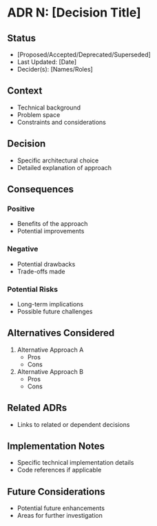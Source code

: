# ADR N: [Decision Title]

## Status
- [Proposed/Accepted/Deprecated/Superseded]
- Last Updated: [Date]
- Decider(s): [Names/Roles]

## Context
- Technical background
- Problem space
- Constraints and considerations

## Decision
- Specific architectural choice
- Detailed explanation of approach

## Consequences

### Positive
- Benefits of the approach
- Potential improvements

### Negative
- Potential drawbacks
- Trade-offs made

### Potential Risks
- Long-term implications
- Possible future challenges

## Alternatives Considered
1. Alternative Approach A
   - Pros
   - Cons
2. Alternative Approach B
   - Pros
   - Cons

## Related ADRs
- Links to related or dependent decisions

## Implementation Notes
- Specific technical implementation details
- Code references if applicable

## Future Considerations
- Potential future enhancements
- Areas for further investigation
